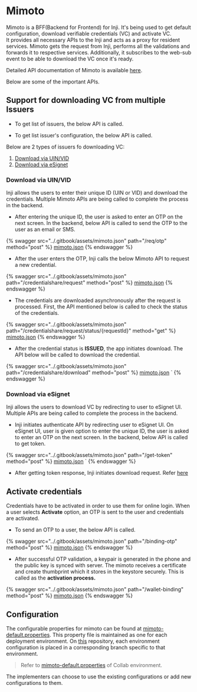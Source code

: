 # Mimoto

Mimoto is a BFF(Backend for Frontend) for Inji. It's being used to get default configuration, download verifiable credentials (VC) and activate VC.  
It provides all necessary APIs to the Inji and acts as a proxy for resident services. Mimoto gets the request from Inji, performs all the validations and forwards it to respective services. 
Additionally, it subscribes to the web-sub event to be able to download the VC once it's ready. 

Detailed API documentation of Mimoto is available [here](https://mosip.stoplight.io/docs/mimoto).

Below are some of the important APIs.

## Support for downloading VC from multiple Issuers

* To get list of issuers, the below API is called.

[//]: <> (Add get issuers endpoint)

* To get list issuer's configuration, the below API is called.

[//]: <> (Add get issuer's config endpoint)

Below are 2 types of issuers fo downloading VC:
1. [Download via UIN/VID](#download-via-uinvid)
2. [Download via eSignet](#download-via-esignet)

### Download via UIN/VID

Inji allows the users to enter their unique ID (UIN or VID) and download the credentials. Multiple Mimoto APIs are being called to complete the process in the backend.

* After entering the unique ID, the user is asked to enter an OTP on the next screen. In the backend, below API is called to send the OTP to the user as an email or SMS.

{% swagger src="../.gitbook/assets/mimoto.json" path="/req/otp" method="post" %}
[mimoto.json](../.gitbook/assets/mimoto.json)
{% endswagger %}

* After the user enters the OTP, Inji calls the below Mimoto API to request a new credential.

{% swagger src="../.gitbook/assets/mimoto.json" path="/credentialshare/request" method="post" %}
[mimoto.json](../.gitbook/assets/mimoto.json)
{% endswagger %}

* The credentials are downloaded asynchronously after the request is processed. First, the API mentioned below is called to check the status of the credentials.

{% swagger src="../.gitbook/assets/mimoto.json" path="/credentialshare/request/status/{requestId}" method="get" %}
[mimoto.json](../.gitbook/assets/mimoto.json)
{% endswagger %}

* After the credential status is **ISSUED**, the app initiates download. The API below will be called to download the credential.

{% swagger src="../.gitbook/assets/mimoto.json" path="/credentialshare/download" method="post" %}
[mimoto.json](../.gitbook/assets/mimoto.json) `
{% endswagger %}

### Download via eSignet

Inji allows the users to download VC by redirecting to user to eSignet UI. Multiple APIs are being called to complete the process in the backend.

* Inji initiates authenticate API by redirecting user to eSignet UI. On eSignet UI, user is given option to enter the unique ID, the user is asked to enter an OTP on the next screen. In the backend, below API is called to get token.

{% swagger src="../.gitbook/assets/mimoto.json" path="/get-token" method="post" %}
[mimoto.json](../.gitbook/assets/mimoto.json) `
{% endswagger %}

* After getting token response, Inji initiates download request. Refer [here](./esignet.md#download-vc) 

## Activate credentials

Credentials have to be activated in order to use them for online login. When a user selects **Activate** option, an OTP is sent to the user and credentials are activated.

* To send an OTP to a user, the below API is called.

{% swagger src="../.gitbook/assets/mimoto.json" path="/binding-otp" method="post" %}
[mimoto.json](../.gitbook/assets/mimoto.json)
{% endswagger %}

* After successful OTP validation, a keypair is generated in the phone and the public key is synced with server. The mimoto receives a certificate and create thumbprint which it stores in the keystore securely. This is called as the **activation process.**

{% swagger src="../.gitbook/assets/mimoto.json" path="/wallet-binding" method="post" %}
[mimoto.json](../.gitbook/assets/mimoto.json)
{% endswagger %}

## Configuration

The configurable properties for mimoto can be found at [mimoto-default.properties](https://github.com/mosip/mosip-config/blob/collab/mimoto-default.properties). This property file is maintained as one for each deployment environment. On [this](https://github.com/mosip/mosip-config) repository, each environment configuration is placed in a corresponding branch specific to that environment.

> Refer to [mimoto-default.properties](https://github.com/mosip/mosip-config/blob/collab/mimoto-default.properties) of Collab environment.

The implementers can choose to use the existing configurations or add new configurations to them.